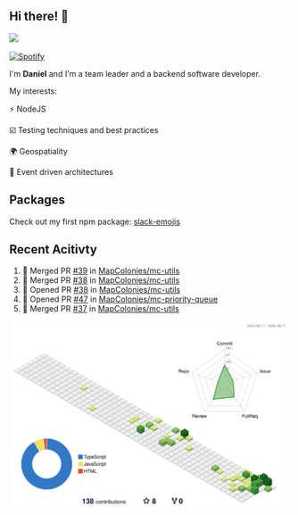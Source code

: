 ## Hi there! 👋

<p>
  <img src="https://github-readme-stats.vercel.app/api?username=syncush&theme=tokyonight">
</p>

[![Spotify](https://novatorem-rust.vercel.app/api/spotify)](https://open.spotify.com/user/syncush)

I'm **Daniel** and I'm a team leader and a backend software developer.

My interests:

⚡ NodeJS

☑️ Testing techniques and best practices

🌍 Geospatiality

🧠 Event driven architectures

## Packages
Check out my first npm package: [slack-emojis](https://www.npmjs.com/package/slack-emojis)

## Recent Acitivty
<!--START_SECTION:activity-->
1. 🎉 Merged PR [#39](https://github.com/MapColonies/mc-utils/pull/39) in [MapColonies/mc-utils](https://github.com/MapColonies/mc-utils)
2. 🎉 Merged PR [#38](https://github.com/MapColonies/mc-utils/pull/38) in [MapColonies/mc-utils](https://github.com/MapColonies/mc-utils)
3. 💪 Opened PR [#38](https://github.com/MapColonies/mc-utils/pull/38) in [MapColonies/mc-utils](https://github.com/MapColonies/mc-utils)
4. 💪 Opened PR [#47](https://github.com/MapColonies/mc-priority-queue/pull/47) in [MapColonies/mc-priority-queue](https://github.com/MapColonies/mc-priority-queue)
5. 🎉 Merged PR [#37](https://github.com/MapColonies/mc-utils/pull/37) in [MapColonies/mc-utils](https://github.com/MapColonies/mc-utils)
<!--END_SECTION:activity-->

![contrib](./profile-3d-contrib/profile-green-animate.svg)
